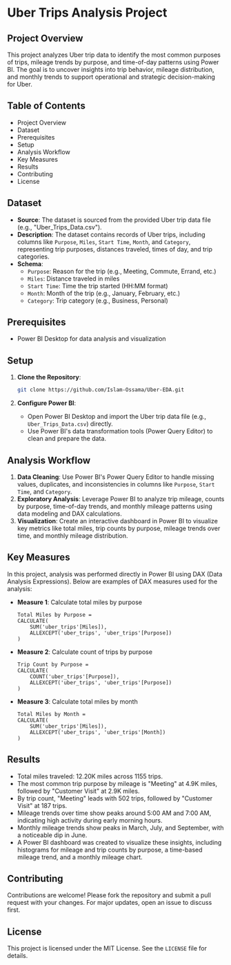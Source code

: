 # Uber Trips Analysis Project

## Project Overview

This project analyzes Uber trip data to identify the most common purposes of trips, mileage trends by purpose, and time-of-day patterns using Power BI. The goal is to uncover insights into trip behavior, mileage distribution, and monthly trends to support operational and strategic decision-making for Uber.

## Table of Contents

- Project Overview
- Dataset
- Prerequisites
- Setup
- Analysis Workflow
- Key Measures
- Results
- Contributing
- License

## Dataset

- **Source**: The dataset is sourced from the provided Uber trip data file (e.g., "Uber_Trips_Data.csv").
- **Description**: The dataset contains records of Uber trips, including columns like `Purpose`, `Miles`, `Start Time`, `Month`, and `Category`, representing trip purposes, distances traveled, times of day, and trip categories.
- **Schema**:
  - `Purpose`: Reason for the trip (e.g., Meeting, Commute, Errand, etc.)
  - `Miles`: Distance traveled in miles
  - `Start Time`: Time the trip started (HH:MM format)
  - `Month`: Month of the trip (e.g., January, February, etc.)
  - `Category`: Trip category (e.g., Business, Personal)

## Prerequisites

- Power BI Desktop for data analysis and visualization

## Setup

1. **Clone the Repository**:

   ```bash
   git clone https://github.com/Islam-Ossama/Uber-EDA.git
   ```

2. **Configure Power BI**:

   - Open Power BI Desktop and import the Uber trip data file (e.g., `Uber_Trips_Data.csv`) directly.
   - Use Power BI's data transformation tools (Power Query Editor) to clean and prepare the data.

## Analysis Workflow

1. **Data Cleaning**: Use Power BI's Power Query Editor to handle missing values, duplicates, and inconsistencies in columns like `Purpose`, `Start Time`, and `Category`.
2. **Exploratory Analysis**: Leverage Power BI to analyze trip mileage, counts by purpose, time-of-day trends, and monthly mileage patterns using data modeling and DAX calculations.
3. **Visualization**: Create an interactive dashboard in Power BI to visualize key metrics like total miles, trip counts by purpose, mileage trends over time, and monthly mileage distribution.

## Key Measures

In this project, analysis was performed directly in Power BI using DAX (Data Analysis Expressions). Below are examples of DAX measures used for the analysis:

- **Measure 1**: Calculate total miles by purpose

  ```
  Total Miles by Purpose = 
  CALCULATE(
      SUM('uber_trips'[Miles]),
      ALLEXCEPT('uber_trips', 'uber_trips'[Purpose])
  )
  ```

- **Measure 2**: Calculate count of trips by purpose

  ```
  Trip Count by Purpose = 
  CALCULATE(
      COUNT('uber_trips'[Purpose]),
      ALLEXCEPT('uber_trips', 'uber_trips'[Purpose])
  )
  ```

- **Measure 3**: Calculate total miles by month

  ```
  Total Miles by Month = 
  CALCULATE(
      SUM('uber_trips'[Miles]),
      ALLEXCEPT('uber_trips', 'uber_trips'[Month])
  )
  ```

## Results

- Total miles traveled: 12.20K miles across 1155 trips.
- The most common trip purpose by mileage is "Meeting" at 4.9K miles, followed by "Customer Visit" at 2.9K miles.
- By trip count, "Meeting" leads with 502 trips, followed by "Customer Visit" at 187 trips.
- Mileage trends over time show peaks around 5:00 AM and 7:00 AM, indicating high activity during early morning hours.
- Monthly mileage trends show peaks in March, July, and September, with a noticeable dip in June.
- A Power BI dashboard was created to visualize these insights, including histograms for mileage and trip counts by purpose, a time-based mileage trend, and a monthly mileage chart.

## Contributing

Contributions are welcome! Please fork the repository and submit a pull request with your changes. For major updates, open an issue to discuss first.

## License

This project is licensed under the MIT License. See the `LICENSE` file for details.
